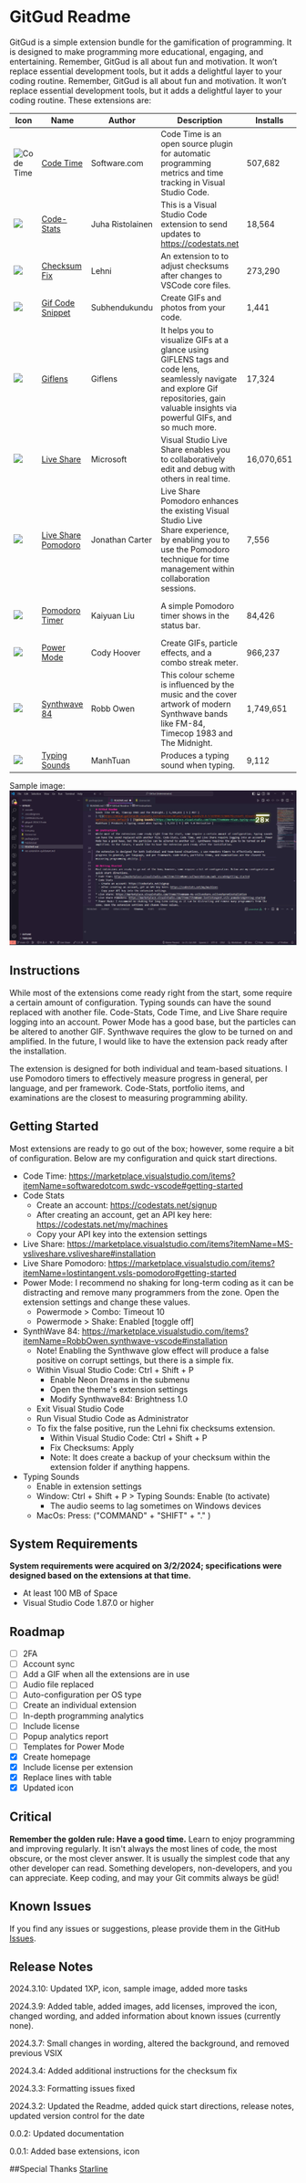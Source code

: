 # GitGud Readme
GitGud is a simple extension bundle for the gamification of programming. It is designed to make programming more educational, engaging, and entertaining. Remember, GitGud is all about fun and motivation. It won’t replace essential development tools, but it adds a delightful layer to your coding routine. Remember, GitGud is all about fun and motivation. It won’t replace essential development tools, but it adds a delightful layer to your coding routine.  These extensions are:

|Icon | Name | Author	| Description	| Installs | Rating	| License |
| --- | ---- | ------ | ----------- | -------- | ------ | ------- |
| ![](https://softwaredotcom.gallerycdn.vsassets.io/extensions/softwaredotcom/swdc-vscode/2.7.6/1709577990194/Microsoft.VisualStudio.Services.Icons.Default "Code Time") | [Code Time](https://marketplace.visualstudio.com/items?itemName=softwaredotcom.swdc-vscode) | Software.com | Code Time is an open source plugin for automatic programming metrics and time tracking in Visual Studio Code. | 507,682 | 3.5 | Apache License Version 2.0 |
| ![](https://riussi.gallerycdn.vsassets.io/extensions/riussi/code-stats-vscode/1.0.18/1585729310295/Microsoft.VisualStudio.Services.Icons.Default) | [Code-Stats](https://marketplace.visualstudio.com/items?itemName=riussi.code-stats-vscode) | Juha Ristolainen | This is a Visual Studio Code extension to send updates to https://codestats.net | 18,564 | 5 | MIT |
| ![](https://lehni.gallerycdn.vsassets.io/extensions/lehni/vscode-fix-checksums/1.1.0/1533043976474/Microsoft.VisualStudio.Services.Icons.Default) | [Checksum Fix](https://marketplace.visualstudio.com/items?itemName=lehni.vscode-fix-checksums) | Lehni | An extension to to adjust checksums after changes to VSCode core files. | 273,290 | 5 | NONE |
| ![](https://subhendukundu.gallerycdn.vsassets.io/extensions/subhendukundu/gif-code-snippet/1.0.2/1563161837005/Microsoft.VisualStudio.Services.Icons.Default) | [Gif Code Snippet](https://marketplace.visualstudio.com/items?itemName=subhendukundu.gif-code-snippet) | Subhendukundu | Create GIFs and photos from your code. | 1,441 | 3.5 | MIT |
| ![](https://giflens.gallerycdn.vsassets.io/extensions/giflens/giflens/2.0.0/1564864796369/Microsoft.VisualStudio.Services.Icons.Default) | [Giflens](https://marketplace.visualstudio.com/items?itemName=giflens.giflens) | Giflens | It helps you to visualize GIFs at a glance using GIFLENS tags and code lens, seamlessly navigate and explore Gif repositories, gain valuable insights via powerful GIFs, and so much more. | 17,324 | 5 | MIT |
| ![](https://ms-vsliveshare.gallerycdn.vsassets.io/extensions/ms-vsliveshare/vsliveshare/1.0.5918/1709669798447/Microsoft.VisualStudio.Services.Icons.Default) | [Live Share](https://marketplace.visualstudio.com/items?itemName=MS-vsliveshare.vsliveshare) | Microsoft | Visual Studio Live Share enables you to collaboratively edit and debug with others in real time. | 16,070,651 | 4 | MICROSOFT SOFTWARE |
| ![](https://lostintangent.gallerycdn.vsassets.io/extensions/lostintangent/vsls-pomodoro/0.1.0/1554872293983/Microsoft.VisualStudio.Services.Icons.Default) | [Live Share Pomodoro](https://marketplace.visualstudio.com/items?itemName=lostintangent.vsls-pomodoro) | Jonathan Carter | Live Share Pomodoro enhances the existing Visual Studio Live Share experience, by enabling you to use the Pomodoro technique for time management within collaboration sessions.   | 7,556 | 5 | NONE |
| ![](https://lkytal.gallerycdn.vsassets.io/extensions/lkytal/pomodoro/1.1.3/1567301972991/Microsoft.VisualStudio.Services.Icons.Default) | [Pomodoro Timer](https://marketplace.visualstudio.com/items?itemName=lkytal.pomodoro) | Kaiyuan Liu | A simple Pomodoro timer shows in the status bar. | 84,426 | 4.5 | GNU AFFERO GENERAL PUBLIC |
| ![](https://hoovercj.gallerycdn.vsassets.io/extensions/hoovercj/vscode-power-mode/3.0.2/1647278286182/Microsoft.VisualStudio.Services.Icons.Default) | [Power Mode](https://marketplace.visualstudio.com/items?itemName=hoovercj.vscode-power-mode) | Cody Hoover | Create GIFs, particle effects, and a combo streak meter. | 966,237 | 5 | MIT |
| ![](https://robbowen.gallerycdn.vsassets.io/extensions/robbowen/synthwave-vscode/0.1.15/1670610064896/Microsoft.VisualStudio.Services.Icons.Default) | [Synthwave 84](https://marketplace.visualstudio.com/items?itemName=RobbOwen.synthwave-vscode) | Robb Owen | This colour scheme is influenced by the music and the cover artwork of modern Synthwave bands like FM-84, Timecop 1983 and The Midnight. | 1,749,651 | 5 | MIT |
| ![](https://mtuan.gallerycdn.vsassets.io/extensions/mtuan/typing-sounds/0.0.5/1670581313846/Microsoft.VisualStudio.Services.Icons.Default) | [Typing Sounds](https://marketplace.visualstudio.com/items?itemName=MTuan.typing-sounds) | ManhTuan | Produces a typing sound when typing. | 9,112 | 5 | GPL-3.0 Derivative |

Sample image:
![Sample Image](https://raw.githubusercontent.com/DrLonnieJonesPFMP/GitGud/main/Sample.png)

## Instructions
While most of the extensions come ready right from the start, some require a certain amount of configuration. Typing sounds can have the sound replaced with another file. Code-Stats, Code Time, and Live Share require logging into an account. Power Mode has a good base, but the particles can be altered to another GIF. Synthwave requires the glow to be turned on and amplified. In the future, I would like to have the extension pack ready after the installation.

The extension is designed for both individual and team-based situations. I use Pomodoro timers to effectively measure progress in general, per language, and per framework. Code-Stats, portfolio items, and examinations are the closest to measuring programming ability. 

## Getting Started
Most extensions are ready to go out of the box; however, some require a bit of configuration. Below are my configuration and quick start directions.
* Code Time: https://marketplace.visualstudio.com/items?itemName=softwaredotcom.swdc-vscode#getting-started
* Code Stats
  - Create an account: https://codestats.net/signup
  - After creating an account, get an API key here: https://codestats.net/my/machines
  - Copy your API key into the extension settings
* Live Share: https://marketplace.visualstudio.com/items?itemName=MS-vsliveshare.vsliveshare#installation
* Live Share Pomodoro: https://marketplace.visualstudio.com/items?itemName=lostintangent.vsls-pomodoro#getting-started
* Power Mode: I recommend no shaking for long-term coding as it can be distracting and remove many programmers from the zone. Open the extension settings and change these values.
  - Powermode > Combo: Timeout 10
  - Powermode > Shake: Enabled [toggle off]
* SynthWave 84: https://marketplace.visualstudio.com/items?itemName=RobbOwen.synthwave-vscode#installation
  - Note! Enabling the Synthwave glow effect will produce a false positive on corrupt settings, but there is a simple fix.
  - Within Visual Studio Code: Ctrl + Shift + P
    - Enable Neon Dreams in the submenu
    - Open the theme's extension settings
    - Modify Synthwave84: Brightness 1.0
  - Exit Visual Studio Code
  - Run Visual Studio Code as Administrator
  - To fix the false positive, run the Lehni fix checksums extension.
    - Within Visual Studio Code: Ctrl + Shift + P
    - Fix Checksums: Apply
    - Note: It does create a backup of your checksum within the extension folder if anything happens.
* Typing Sounds
  - Enable in extension settings
  - Window: Ctrl + Shift + P > Typing Sounds: Enable (to activate)
    - The audio seems to lag sometimes on Windows devices
  - MacOs: Press: ("COMMAND" + "SHIFT" + "." )

## System Requirements
**System requirements were acquired on 3/2/2024; specifications were designed based on the extensions at that time.**
* At least 100 MB of Space
* Visual Studio Code 1.87.0 or higher

## Roadmap
* [ ] 2FA
* [ ] Account sync
* [ ] Add a GIF when all the extensions are in use
* [ ] Audio file replaced
* [ ] Auto-configuration per OS type
* [ ] Create an individual extension
* [ ] In-depth programming analytics
* [ ] Include license
* [ ] Popup analytics report
* [ ] Templates for Power Mode
* [X] Create homepage
* [X] Include license per extension
* [X] Replace lines with table
* [X] Updated icon

## Critical
**Remember the golden rule: Have a good time.**
Learn to enjoy programming and improving regularly. It isn't always the most lines of code, the most obscure, or the most clever answer. It is usually the simplest code that any other developer can read. Something developers, non-developers, and you can appreciate.
Keep coding, and may your Git commits always be güd!

## Known Issues
If you find any issues or suggestions, please provide them in the GitHub [Issues](https://github.com/DrLonnieJonesPFMP/GitGud/issues).

## Release Notes
2024.3.10: Updated 1XP, icon, sample image, added more tasks

2024.3.9: Added table, added images, add licenses, improved the icon, changed wording, and added information about known issues (currently none).

2024.3.7: Small changes in wording, altered the background, and removed previous VSIX

2024.3.4: Added additional instructions for the checksum fix

2024.3.3: Formatting issues fixed

2024.3.2: Updated the Readme, added quick start directions, release notes, updated version control for the date

0.0.2: Updated documentation

0.0.1: Added base extensions, icon

##Special Thanks
[Starline](https://www.freepik.com/author/starline)
